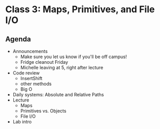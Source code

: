 # Class 3: Maps, Primitives, and File I/O

## Agenda
- Announcements
    - Make sure you let us know if you'll be off campus!
    - Fridge cleanout Friday
    - Michelle leaving at 5, right after lecture
- Code review
    - InsertShift
    - other methods
    - Big O
- Daily systems: Absolute and Relative Paths
- Lecture
    - Maps
    - Primitives vs. Objects
    - File I/O
- Lab intro
